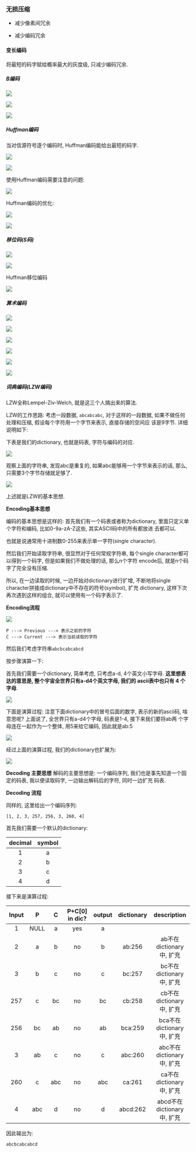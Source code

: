 ### 无损压缩

- 减少像素间冗余

- 减少编码冗余

#### 变长编码

将最短的码字赋给概率最大的灰度级, 只减少编码冗余.

##### B编码

![](../pic/B编码.png)

![](../pic/B1编码实例.png)

![](../pic/B2编码实例.png)

##### Huffman编码

当对信源符号逐个编码时, Huffman编码能给出最短的码字.

![](../pic/Huffman编码1.png)

![](../pic/Huffman编码2.png)

使用Huffman编码需要注意的问题:

![](../pic/使用Huffman编码需要注意的问题.png)

Huffman编码的优化:

![](../pic/Huffman编码的优化算法.png)

![](../pic/变长编码.png)

##### 移位码(S码)

![](../pic/移位码.png)

![](../pic/S2编码例子.png)

Huffman移位编码

![](../pic/Huffman移位编码.png)

##### 算术编码

![](../pic/算术编码1.png)

![](../pic/算术编码2.png)

![](../pic/算术编码例子.png)

![](../pic/算术编码例子2.png)

![](../pic/算术编码3.png)

![](../pic/算术编码4.png)

##### 词典编码(LZW编码)

LZW全称Lempel-Ziv-Welch, 就是这三个人搞出来的算法.

LZW的工作思路: 考虑一段数据, `abcabcabc`, 对于这样的一段数据, 如果不做任何处理和压缩, 假设每个字符用一个字节来表示, 直接存储的空间应
该是9字节. 详细说明如下:

下表是我们的dictionary, 也就是码表, 字符与编码的对应.

![](../pic/原始编码1.png)

观察上面的字符串, 发现abc是重复的, 如果abc能够用一个字节来表示的话, 那么, 只需要3个字节存储就足够了.

![](../pic/原始编码2.png)

上述就是LZW的基本思想.

**Encoding基本思想**

编码的基本思想是这样的: 首先我们有一个码表或者称为dictionary, 里面只定义单个字符和编码, 比如0-9a-zA-Z这些, 其实ASCII码中的所有都放进
去都可以.

也就是说通常用十进制数0-255来表示单一字符(single character).

然后我们开始读取字符串, 很显然对于任何常规字符串, 每个single character都可以得到一个码字, 但是如果我们不做处理的话, 那么n个字符
encode后, 就是n个码字了完全没有压缩.

所以, 在一边读取的时候, 一边开始对dictionary进行扩增, 不断地将single character拼接成dictionary中不存在的符号(symbol), 扩充
dictionary, 这样下次再次遇到这样的组合, 就可以使用有一个码字表示了.

**Encoding流程**

![](../pic/LZW编码流程.png)

```
P ---> Previous ---> 表示之前的字符
C ---> Current ---> 表示当前读取的字符
```

然后我们考虑字符串`abcbcabcabcd`

按步骤演算一下:

首先我们需要一个dictionary, 简单考虑, 只考虑a-d, 4个英文小写字母. **这里想表达的意思是, 整个宇宙全世界只有a-d4个英文字母, 我们的
ascii表中也只有 4 个字母**.

![](../pic/初始表.png)

下面是演算过程: 
注意下面dictionary中的冒号后面的数字, 表示的新的ascii码, 啥意思呢? 上面说了, 全世界只有a-d4个字母, 码表是1-4, 接下来我们要将ab两
个字母连在一起作为一个整体, 用5来给它编码, 因此就是ab:5

![](../pic/LZW编码的过程.png)

经过上面的演算过程, 我们的dictionary也扩展为:

![](../pic/扩展的dictionary.png)


**Decoding 主要思想**
解码的主要思想是: 一个编码序列, 我们也是事先知道一个固定的码表, 我以便读取码字, 一边输出解码后的字符, 同时一边扩充
码表.

**Decoding 流程**

同样的, 这里给出一个编码序列:

```
[1, 2, 3, 257, 256, 3, 260, 4]
```

首先我们需要一个默认的dictionary:

|  decimal  | symbol  |
|  :----:   | :----:  |
|     1     |    a    |
|     2     |    b    |
|     3     |    c    |
|     4     |    d    |

接下来是演算过程:

| Input|   P  |   C  | P+C[0] in dic? | output | dictionary | description |
|:----:|:----:|:----:|:----:|:----:|:----:|:----:|
|  1   | NULL |  a   |  yes |  a   |      |      |
|  2   | a    |  b   |  no  |  b   |  ab:256    |  ab不在dictionary中, 扩充  |
|  3   | b    |  c   |  no |   c   |  bc:257    |  bc不在dictionary中, 扩充  |
| 257  | c    |  bc  |  no |   bc  |  cb:258    |  cb不在dictionary中, 扩充  |
| 256  | bc   |  ab  |  no |   ab  |  bca:259   |  bca不在dictionary中, 扩充 |
|  3   | ab   |  c   |  no |   c   |  abc:260   |  abc不在dictionary中, 扩充 |
|  260 | c    |  abc |  no |  abc  |  ca:261    |  ca不在dictionary中, 扩充  |
|  4   | abc  |  d   |  no |   d   |  abcd:262  |  abcd不在dictionary中, 扩充 |

因此输出为:

```
abcbcabcabcd
```




